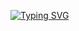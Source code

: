 <!-- <p align="center">
<a href="https://git.io/typing-svg"><img src="https://readme-typing-svg.herokuapp.com?font=Fira+Code&duration=3000&pause=1000&color=000000&center=true&width=435&lines=I'm+a+Student.;Currently+learning+something." alt="Typing SVG" /></a>
<br/>
<a href="https://git.io/streak-stats"><img src="http://github-readme-streak-stats.herokuapp.com?user=ariskhuzaini&theme=dark&currStreakLabel=FFA726&fire=FFA726&ring=FFA726&sideNums=FFD95B"/></a>
<br/><br/>
<a href="https://github.com/anuraghazra/github-readme-stats"><img src="https://github-readme-stats.vercel.app/api?username=ariskhuzaini&show_icons=true&theme=dark&&bg_color=151515&title_color=FEA626&icon_color=FFD95B&text_color=FDFDFD"/></a>
<br/>
<a href="https://github.com/anuraghazra/github-readme-stats"><img src="https://github-readme-stats.vercel.app/api/top-langs/?username=ariskhuzaini&langs_count=8&layout=compact&theme=react&hide_border=true&bg_color=151515&title_color=FFD95B&icon_color=F8D866" width="495px" height="195px"/></a>
</p> -->

<a href="https://git.io/typing-svg"><img src="https://readme-typing-svg.herokuapp.com?font=Fira+Code&duration=3000&pause=1000&color=000000&center=true&width=435&lines=I+cast+Nothingness..;.....;???" alt="Typing SVG" /></a>
